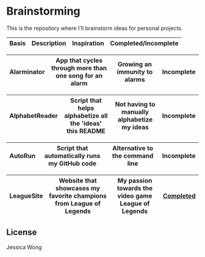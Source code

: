 # Brainstorming

This is the repository where I'll brainstorm ideas for personal projects.

| Basis | Description | Inspiration | Completed/Incomplete |
| --- | --- | --- | --- |

| Alarminator | App that cycles through more than one song for an alarm | Growing an immunity to alarms | Incomplete |
| --- | --- | --- | --- |

| AlphabetReader | Script that helps alphabetize all the 'ideas' this README | Not having to manually alphabetize my ideas | Incomplete |
| --- | --- | --- | --- |

| AutoRun | Script that automatically runs my GitHub code | Alternative to the command line | Incomplete |
| --- | --- | --- | --- |

| LeagueSite | Website that showcases my favorite champions from League of Legends | My passion towards the video game League of Legends | <a href="https://github.com/wongjessica/leaguesite" target="_blank"> Completed </a> | 
| --- | --- | --- | --- |


## License
Jessica Wong
